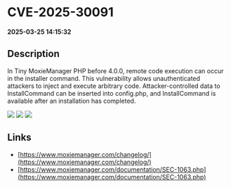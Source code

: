 # CVE-2025-30091

**2025-03-25 14:15:32**

## Description
In Tiny MoxieManager PHP before 4.0.0, remote code execution can occur in the installer command. This vulnerability allows unauthenticated attackers to inject and execute arbitrary code. Attacker-controlled data to InstallCommand can be inserted into config.php, and InstallCommand is available after an installation has completed.

![](https://img.shields.io/static/v1?label=Score&message=9.4&color=red)
![](https://img.shields.io/static/v1?label=Severity&message=CRITICAL&color=red)
![](https://img.shields.io/static/v1?label=CWE&message=RCE&color=green)

## Links
- [https://www.moxiemanager.com/changelog/](https://www.moxiemanager.com/changelog/)
- [https://www.moxiemanager.com/documentation/SEC-1063.php](https://www.moxiemanager.com/documentation/SEC-1063.php)
